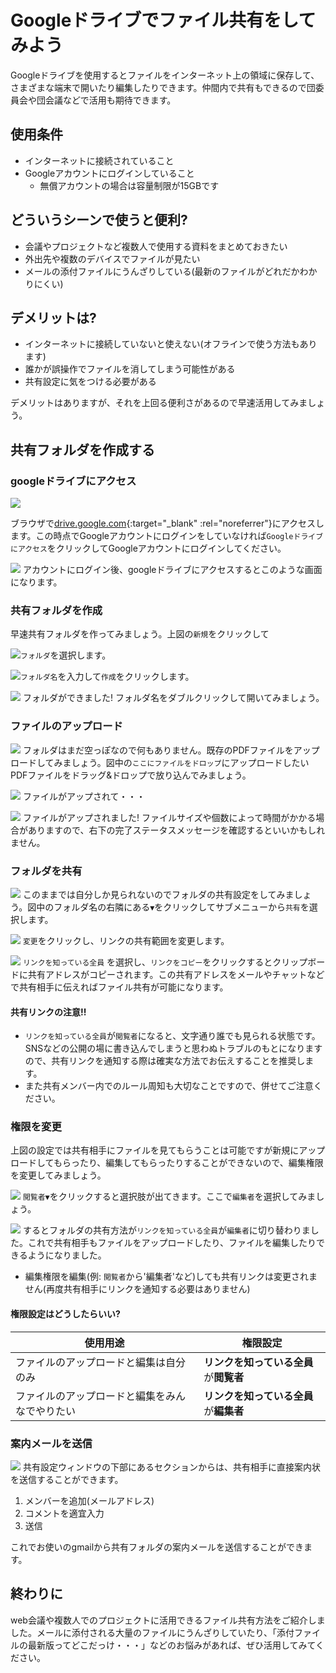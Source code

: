 # Googleドライブでファイル共有をしてみよう
Googleドライブを使用するとファイルをインターネット上の領域に保存して、さまざまな端末で開いたり編集したりできます。仲間内で共有もできるので団委員会や団会議などで活用も期待できます。

## 使用条件
* インターネットに接続されていること
* Googleアカウントにログインしていること
	* 無償アカウントの場合は容量制限が15GBです

## どういうシーンで使うと便利?
* 会議やプロジェクトなど複数人で使用する資料をまとめておきたい
* 外出先や複数のデバイスでファイルが見たい
* メールの添付ファイルにうんざりしている(最新のファイルがどれだかわかりにくい)

## デメリットは?
* インターネットに接続していないと使えない(オフラインで使う方法もあります)
* 誰かが誤操作でファイルを消してしまう可能性がある
* 共有設定に気をつける必要がある

デメリットはありますが、それを上回る便利さがあるので早速活用してみましょう。

## 共有フォルダを作成する
### googleドライブにアクセス
![](./images/1.jpg)

ブラウザで[drive.google.com](https://drive.google.com/){:target="_blank" :rel="noreferrer"}にアクセスします。この時点でGoogleアカウントにログインをしていなければ`Googleドライブにアクセス`をクリックしてGoogleアカウントにログインしてください。

![](./images/2.jpg)
アカウントにログイン後、googleドライブにアクセスするとこのような画面になります。

### 共有フォルダを作成
早速共有フォルダを作ってみましょう。上図の`新規`をクリックして

![](./images/3.jpg)`フォルダ`を選択します。

![](./images/4.jpg)`フォルダ名`を入力して`作成`をクリックします。

![](./images/5.jpg) フォルダができました! フォルダ名をダブルクリックして開いてみましょう。

### ファイルのアップロード
![](./images/6.jpg) フォルダはまだ空っぽなので何もありません。既存のPDFファイルをアップロードしてみましょう。図中の`ここにファイルをドロップ`にアップロードしたいPDFファイルをドラッグ&ドロップで放り込んでみましょう。

![](./images/7.jpg) ファイルがアップされて・・・

![](./images/8.jpg) ファイルがアップされました! ファイルサイズや個数によって時間がかかる場合がありますので、右下の完了ステータスメッセージを確認するといいかもしれません。

### フォルダを共有
![](./images/9.jpg) このままでは自分しか見られないのでフォルダの共有設定をしてみましょう。図中のフォルダ名の右隣にある`▼`をクリックしてサブメニューから`共有`を選択します。

![](./images/10.jpg) `変更`をクリックし、リンクの共有範囲を変更します。

![](./images/11.jpg) `リンクを知っている全員` を選択し、`リンクをコピー`をクリックするとクリップボードに共有アドレスがコピーされます。この共有アドレスをメールやチャットなどで共有相手に伝えればファイル共有が可能になります。

#### 共有リンクの注意!!
* `リンクを知っている全員`が`閲覧者`になると、文字通り誰でも見られる状態です。SNSなどの公開の場に書き込んでしまうと思わぬトラブルのもとになりますので、共有リンクを通知する際は確実な方法でお伝えすることを推奨します。
* また共有メンバー内でのルール周知も大切なことですので、併せてご注意ください。

### 権限を変更
上図の設定では共有相手にファイルを見てもらうことは可能ですが新規にアップロードしてもらったり、編集してもらったりすることができないので、編集権限を変更してみましょう。

![](./images/12.jpg) `閲覧者▼`をクリックすると選択肢が出てきます。ここで`編集者`を選択してみましょう。

![](./images/13.jpg) するとフォルダの共有方法が`リンクを知っている全員`が`編集者`に切り替わりました。これで共有相手もファイルをアップロードしたり、ファイルを編集したりできるようになりました。

* 編集権限を編集(例: `閲覧者`から'編集者'など)しても共有リンクは変更されません(再度共有相手にリンクを通知する必要はありません)

#### 権限設定はどうしたらいい?
|使用用途|権限設定|
|---|---
|ファイルのアップロードと編集は自分のみ|**リンクを知っている全員**が**閲覧者**
|ファイルのアップロードと編集をみんなでやりたい|**リンクを知っている全員**が**編集者**

### 案内メールを送信
![](./images/14.jpg) 共有設定ウィンドウの下部にあるセクションからは、共有相手に直接案内状を送信することができます。

1. メンバーを追加(メールアドレス)
2. コメントを適宜入力
3. 送信

これでお使いのgmailから共有フォルダの案内メールを送信することができます。


## 終わりに
web会議や複数人でのプロジェクトに活用できるファイル共有方法をご紹介しました。メールに添付される大量のファイルにうんざりしていたり、「添付ファイルの最新版ってどこだっけ・・・」などのお悩みがあれば、ぜひ活用してみてください。